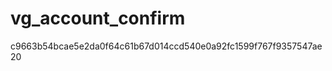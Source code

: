 vg_account_confirm
==================
c9663b54bcae5e2da0f64c61b67d014ccd540e0a92fc1599f767f9357547ae20
